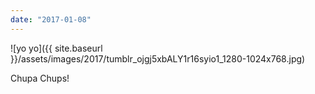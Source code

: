 ```yaml
---
date: "2017-01-08"
---
```


![yo yo]({{ site.baseurl }}/assets/images/2017/tumblr_ojgj5xbALY1r16syio1_1280-1024x768.jpg)

Chupa Chups!
